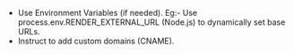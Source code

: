 * Use Environment Variables (if needed). Eg:- Use process.env.RENDER_EXTERNAL_URL (Node.js) to dynamically set base URLs.
* Instruct to add custom domains (CNAME).
